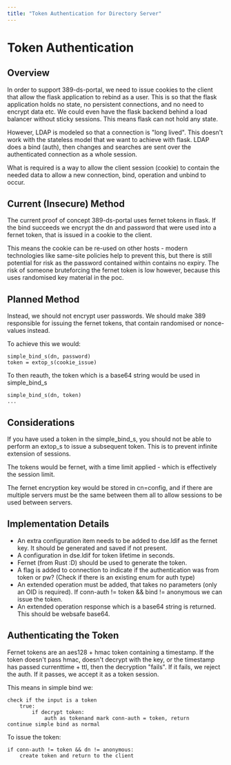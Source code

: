 ```yaml
---
title: "Token Authentication for Directory Server"
---
```


# Token Authentication

Overview
--------

In order to support 389-ds-portal, we need to issue cookies to the client that allow the flask
application to rebind as a user. This is so that the flask application holds no state, no
persistent connections, and no need to encrypt data etc. We could even have the flask backend
behind a load balancer without sticky sessions. This means flask can not hold any state.

However, LDAP is modeled so that a connection is "long lived". This doesn't work with the
stateless model that we want to achieve with flask. LDAP does a bind (auth), then changes and
searches are sent over the authenticated connection as a whole session.

What is required is a way to allow the client session (cookie) to contain the needed data to
allow a new connection, bind, operation and unbind to occur.

Current (Insecure) Method
-------------------------

The current proof of concept 389-ds-portal uses fernet tokens in flask. If the bind succeeds we
encrypt the dn and password that were used into a fernet token, that is issued in a cookie to the
client.

This means the cookie can be re-used on other hosts - modern technologies like same-site policies
help to prevent this, but there is still potential for risk as the password contained within
contains no expiry. The risk of someone bruteforcing the fernet token is low however, because
this uses randomised key material in the poc.

Planned Method
--------------

Instead, we should not encrypt user passwords. We should make 389 responsible for issuing the fernet
tokens, that contain randomised or nonce-values instead. 

To achieve this we would:

    simple_bind_s(dn, password)
    token = extop_s(cookie_issue)

To then reauth, the token which is a base64 string would be used in simple_bind_s

    simple_bind_s(dn, token)
    ...

Considerations
--------------

If you have used a token in the simple_bind_s, you should not be able to perform an extop_s to
issue a subsequent token. This is to prevent infinite extension of sessions.

The tokens would be fernet, with a time limit applied - which is effectively the session limit.

The fernet encryption key would be stored in cn=config, and if there are multiple servers
must be the same between them all to allow sessions to be used between servers.

Implementation Details
----------------------

* An extra configuration item needs to be added to dse.ldif as the fernet key. It should be generated and saved if not present.
* A configuration in dse.ldif for token lifetime in seconds.
* Fernet (from Rust :D) should be used to generate the token.
* A flag is added to connection to indicate if the authentication was from token or pw? (Check if there is an existing enum for auth type)
* An extended operation must be added, that takes no parameters (only an OID is required). If conn-auth != token && bind != anonymous we can issue the token.
* An extended operation response which is a base64 string is returned. This should be websafe base64.

Authenticating the Token
------------------------

Fernet tokens are an aes128 + hmac token containing a timestamp. If the token doesn't pass hmac, doesn't decrypt with the key, or the timestamp has passed currenttime + ttl, then the
decryption "fails". If it fails, we reject the auth. If it passes, we accept it as a token session.

This means in simple bind we:

	check if the input is a token
		true:
			if decrypt token:
				auth as tokenand mark conn-auth = token, return
	continue simple bind as normal

To issue the token:


	if conn-auth != token && dn != anonymous:
		create token and return to the client


